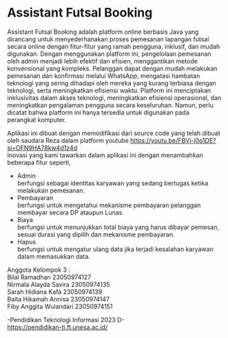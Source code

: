 # Assistant Futsal Booking
Assistant Futsal Booking adalah platform online berbasis Java yang dirancang untuk menyederhanakan proses pemesanan lapangan futsal secara online dengan fitur-fitur yang ramah pengguna, inklusif, dan mudah digunakan. Dengan menggunakan platform ini, pengelolaan pemesanan oleh admin menjadi lebih efektif dan efisien, menggantikan metode konvensional yang kompleks. Pelanggan dapat dengan mudah melakukan pemesanan dan konfirmasi melalui WhatsApp, mengatasi hambatan teknologi yang sering dihadapi oleh mereka yang kurang terbiasa dengan teknologi, serta meningkatkan efisiensi waktu. Platform ini menciptakan inklusivitas dalam akses teknologi, meningkatkan efisiensi operasional, dan meningkatkan pengalaman pengguna secara keseluruhan. Namun, perlu dicatat bahwa platform ini hanya tersedia untuk digunakan pada perangkat komputer.

Aplikasi ini dibuat dengan memodifikasi dari source code yang telah dibuat oleh saudara Reza dalam platform youtube https://youtu.be/FBVj-j0o1DE?si=OFN9HA78kw4d1z4d  
Inovasi yang kami tawarkan dalam aplikasi ini dengan menambahkan beberapa fitur seperti,  
- Admin  
  berfungsi sebagai identitas karyawan yang sedang bertugas ketika melakukan pemesanan.  
- Pembayaran  
  berfungsi untuk mengetahui mekanisme pembayaran pelanggan membayar secara DP ataupun Lunas.  
- Biaya  
  berfungsi untuk menunjukkan total biaya yang harus dibayar pemesan, sesuai durasi yang dipilih dan mekanisme pembayaran.  
- Hapus  
  berfungsi untuk mengatur ulang data jika terjadi kesalahan karyawan dalam memasukkan data.  

Anggota Kelompok 3 :  
Bilal Ramadhan 23050974127  
Nirmala Alayda Savira 23050974135    
Sarah Hidiana Kafa 23050974139  
Baita Hikamah Annisa 23050974147  
Fiby Anggita Wulandari 23050974151  

-Pendidikan Teknologi Informasi 2023 D-  
https://pendidikan-ti.ft.unesa.ac.id/
